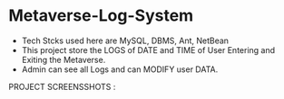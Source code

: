 # Metaverse-Log-System
 
* Tech Stcks used here are MySQL, DBMS, Ant, NetBean
* This project store the LOGS of DATE and TIME of User Entering and Exiting the Metaverse. 
* Admin can see all Logs and can MODIFY user DATA.

PROJECT SCREENSSHOTS : 
